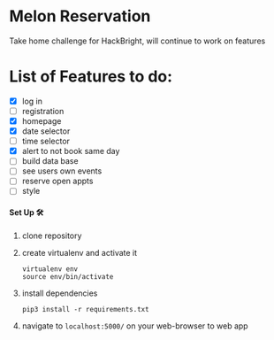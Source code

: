# Melon Reservation 

Take home challenge for HackBright, will continue to work on features

# List of Features to do:

* [x] log in
* [ ] registration
* [x] homepage
* [x] date selector
* [ ] time selector
* [x] alert to not book same day
* [ ] build data base
* [ ] see users own events
* [ ] reserve open appts
* [ ] style

#### Set Up 🛠️
1. clone repository 

2. create virtualenv and activate it
	```
	virtualenv env
	source env/bin/activate
	```
3. install dependencies
	```
	pip3 install -r requirements.txt
	```

4. navigate to `localhost:5000/` on your web-browser to web app